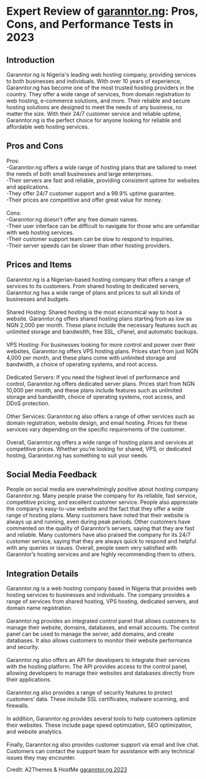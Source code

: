 <h1>Expert Review of <a href="https://a2themes.com/garanntorng-reviews">garanntor.ng</a>: Pros, Cons, and Performance Tests in 2023</h1>
<h2>Introduction</h2>
Garanntor.ng is Nigeria's leading web hosting company, providing services to both businesses and individuals. With over 10 years of experience, Garanntor.ng has become one of the most trusted hosting providers in the country. They offer a wide range of services, from domain registration to web hosting, e-commerce solutions, and more. Their reliable and secure hosting solutions are designed to meet the needs of any business, no matter the size. With their 24/7 customer service and reliable uptime, Garanntor.ng is the perfect choice for anyone looking for reliable and affordable web hosting services.
<h2>Pros and Cons</h2>
Pros: <br>-Garanntor.ng offers a wide range of hosting plans that are tailored to meet the needs of both small businesses and large enterprises. <br>-Their servers are fast and reliable, providing consistent uptime for websites and applications. <br>-They offer 24/7 customer support and a 99.9% uptime guarantee. <br>-Their prices are competitive and offer great value for money.<br><br>Cons: <br>-Garanntor.ng doesn't offer any free domain names. <br>-Their user interface can be difficult to navigate for those who are unfamiliar with web hosting services. <br>-Their customer support team can be slow to respond to inquiries. <br>-Their server speeds can be slower than other hosting providers.
<h2>Prices and Items</h2>
Garanntor.ng is a Nigerian-based hosting company that offers a range of services to its customers. From shared hosting to dedicated servers, Garanntor.ng has a wide range of plans and prices to suit all kinds of businesses and budgets.<br><br>Shared Hosting: Shared hosting is the most economical way to host a website. Garanntor.ng offers shared hosting plans starting from as low as NGN 2,000 per month. These plans include the necessary features such as unlimited storage and bandwidth, free SSL, cPanel, and automatic backups.<br><br>VPS Hosting: For businesses looking for more control and power over their websites, Garanntor.ng offers VPS hosting plans. Prices start from just NGN 4,000 per month, and these plans come with unlimited storage and bandwidth, a choice of operating systems, and root access.<br><br>Dedicated Servers: If you need the highest level of performance and control, Garanntor.ng offers dedicated server plans. Prices start from NGN 10,000 per month, and these plans include features such as unlimited storage and bandwidth, choice of operating systems, root access, and DDoS protection.<br><br>Other Services: Garanntor.ng also offers a range of other services such as domain registration, website design, and email hosting. Prices for these services vary depending on the specific requirements of the customer.<br><br>Overall, Garanntor.ng offers a wide range of hosting plans and services at competitive prices. Whether you’re looking for shared, VPS, or dedicated hosting, Garanntor.ng has something to suit your needs.
<h2>Social Media Feedback</h2>
People on social media are overwhelmingly positive about hosting company Garanntor.ng. Many people praise the company for its reliable, fast service, competitive pricing, and excellent customer service. People also appreciate the company’s easy-to-use website and the fact that they offer a wide range of hosting plans. Many customers have noted that their website is always up and running, even during peak periods. Other customers have commented on the quality of Garanntor’s servers, saying that they are fast and reliable. Many customers have also praised the company for its 24/7 customer service, saying that they are always quick to respond and helpful with any queries or issues. Overall, people seem very satisfied with Garanntor’s hosting services and are highly recommending them to others.
<h2>Integration Details</h2>
Garanntor.ng is a web hosting company based in Nigeria that provides web hosting services to businesses and individuals. The company provides a range of services from shared hosting, VPS hosting, dedicated servers, and domain name registration.<br><br>Garanntor.ng provides an integrated control panel that allows customers to manage their website, domains, databases, and email accounts. The control panel can be used to manage the server, add domains, and create databases. It also allows customers to monitor their website performance and security.<br><br>Garanntor.ng also offers an API for developers to integrate their services with the hosting platform. The API provides access to the control panel, allowing developers to manage their websites and databases directly from their applications.<br><br>Garanntor.ng also provides a range of security features to protect customers’ data. These include SSL certificates, malware scanning, and firewalls.<br><br>In addition, Garanntor.ng provides several tools to help customers optimize their websites. These include page speed optimization, SEO optimization, and website analytics.<br><br>Finally, Garanntor.ng also provides customer support via email and live chat. Customers can contact the support team for assistance with any technical issues they may encounter.
<p>Credit: A2Themes & HostMe <a href="https://a2themes.com/garanntorng-reviews">garanntor.ng 2023</a></p>
